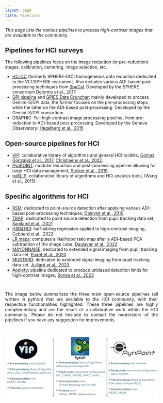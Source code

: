 ```yaml
---
layout: page
title: Pipelines
---
```


<i>This page lists the various pipelines to process high-contrast images that are available to the community.</i>

## Pipelines for HCI surveys
The following pipelines focus on the image reduction (or pre-reduction) stages: calibration, centering, image selection, etc.
* [HC-DC](https://sphere.osug.fr/spip.php?rubrique35&lang=en) (formerly SPHERE-DC): homogeneous data reduction dedicated to the VLT/SPHERE instrument. Also includes various ADI-based post-processing techniques from [SpeCal](https://arxiv.org/pdf/1805.04854.pdf). Developed by the SPHERE consortium [Delorme et al., 2017](https://arxiv.org/pdf/1712.06948.pdf).
* [GPI pipeline](https://docs.planetimager.org/pipeline/) and [GPIES Data Cruncher](https://arxiv.org/pdf/1801.01902.pdf): mainly developed to process Gemini-S/GPI data, the former focuses on the pre-processing steps, while the latter on the ADI-based post-processing. Developed by the Gemini-S/GPI consortium. 
* GRAPHIC: Full high-contrast image processing pipeline, from pre-reduction to ADI-based post-processing. Developed by the Geneva Observatory: [Hagelberg et al., 2015](https://arxiv.org/pdf/1510.04331.pdf)

## Open-source pipelines for HCI
* [VIP](https://github.com/vortex-exoplanet/VIP): collaborative library of algorithms and general HCI toolkits, [Gomez Gonzalez et al., 2017](https://arxiv.org/pdf/1705.06184.pdf), [Christiaens et al., 2022](https://joss.theoj.org/papers/10.21105/joss.04774).
* [PynPOINT](https://github.com/PynPoint/PynPoint): modular reduction and post-processing pipeline allowing for large HCI data management, [Stolker et al., 2019](https://arxiv.org/pdf/1811.03336.pdf).
* [pyKLIP](https://bitbucket.org/pyKLIP/pyklip/src/main/): collaborative library of algorithms and HCI analysis tools, (Wang et al., 2015).

## Specific algorithms for HCI
* [RSM](https://github.com/chdahlqvist/RSMmap): dedicated to point-source detection after applying various ADI-based post-processing techniques, [Dalqvist et al., 2019](https://arxiv.org/pdf/1912.05412.pdf).
* [TRAP](https://github.com/m-samland/trap): dedicated to point source detection from pupil tracking data set, [Samland et al., 2021](https://arxiv.org/pdf/2011.12311.pdf)
* [HSR4HCI](https://github.com/timothygebhard/hsr4hci): half-sibling regression applied to high-contrast imaging, [Gebhard et al., 2022](https://arxiv.org/pdf/2204.03439.pdf)
* [LR maps](https://github.com/hazandaglayan/likelihoodratiomap): computes a likelihood ratio map after a ADI-based PCA subtraction of the image cube, [Daglayan et al., 2022](https://arxiv.org/pdf/2210.10609.pdf)
* [MAYONNAISE](https://github.com/bpairet/mayo_hci): dedicated to extended signal imaging from pupil tracking data set, [Pairet et al., 2020](https://arxiv.org/pdf/2008.05170.pdf)
* [MUSTARD](https://github.com/Sand-jrd/mustard): dedicated to extended signal imaging from pupil tracking data set, [Juillard et al., 2023](https://arxiv.org/pdf/2211.03361.pdf).
* [Applefy](https://github.com/markusbonse/applefy): pipeline dedicated to produce unbiased detection limits for high-contrast images, [Bonse et al., 2023](https://arxiv.org/pdf/2303.12030.pdf)

<br>

<p style='text-align: justify;'>The image below summarizes the three main open-source pipelines (all written in python) that are available to the HCI community, with their respective functionalities highlighted. These three pipelines are highly complementary and are the result of a collabrative work within the HCI community. Please do not hesitate to contact the moderators of the pipelines if you have any suggestion for improvements. </p>
<br>
<p align="center">
<img src="https://raw.githubusercontent.com/exoplanet-imaging-challenge/exoplanet-imaging-challenge.github.io/master/img/OpenSourcePipelines.png" />
</p>



